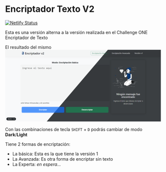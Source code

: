 # Encriptador Texto V2

[![Netlify Status](https://api.netlify.com/api/v1/badges/ae7b566c-9321-4b75-a074-d6df735ccc06/deploy-status)](https://app.netlify.com/sites/exquisite-moonbeam-680e7e/deploys)

Esta es una versión alterna a la versión realizada en el Challenge ONE Encriptador de Texto

El resultado del mismo
![preview](Preview.png)

Con las combinaciones de tecla `SHIFT` + `D` podrás cambiar de modo **Dark**/**Light**

Tiene 2 formas de encriptación:
 - La básica: Esta es la que tiene la versión 1
 - La Avanzada: Es otra forma de encriptar sin texto
 - La Experta: _en espera..._